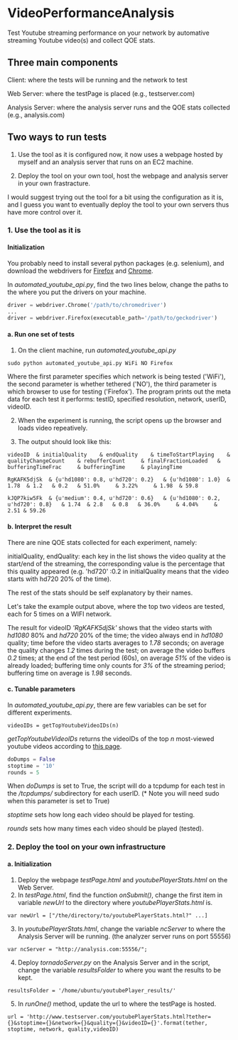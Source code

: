 # VideoPerformanceAnalysis

Test Youtube streaming performance on your network by automative streaming Youtube video(s) and collect QOE stats.

## Three main components

Client: where the tests will be running and the network to test

Web Server: where the testPage is placed (e.g., testserver.com)

Analysis Server: where the analysis server runs and the QOE stats collected (e.g., analysis.com)

## Two ways to run tests

1. Use the tool as it is configured now, it now uses a webpage hosted by myself and an analysis server that runs on an EC2 machine.

2. Deploy the tool on your own tool, host the webpage and analysis server in your own frastracture.

I would suggest trying out the tool for a bit using the configuration as it is, and I guess you want to eventually deploy the tool to your own servers thus have more control over it.

### 1. Use the tool as it is

#### Initialization

You probably need to install several python packages (e.g. selenium), and download the webdrivers for [Firefox](https://github.com/mozilla/geckodriver/releases) and [Chrome](https://sites.google.com/a/chromium.org/chromedriver/downloads).

In *automated\_youtube\_api.py*, find the two lines below, change the paths to the where you put the drivers on your machine.

```python
driver = webdriver.Chrome('/path/to/chromedriver')
...
driver = webdriver.Firefox(executable_path='/path/to/geckodriver')
```

#### a. Run one set of tests

1. On the client machine, run *automated_youtube_api.py*
```python
sudo python automated_youtube_api.py WiFi NO Firefox
```
Where the first parameter specifies which network is being tested ('WiFi'), the second parameter is whether tethered ('NO'), the third parameter is which browser to use for testing ('Firefox'). The program prints out the meta data for each test it performs: testID, specified resolution, network, userID, videoID.

2. When the experiment is running, the script opens up the browser and loads video repeatively.

3. The output should look like this:
```
videoID	 & initialQuality	 & endQuality	 & timeToStartPlaying	 & qualityChangeCount	 & rebufferCount	 & finalFractionLoaded	 & bufferingTimeFrac	 & bufferingTime	 & playingTime
```
```
RgKAFK5djSk	 & {u'hd1080': 0.8, u'hd720': 0.2}	 & {u'hd1080': 1.0}	 & 1.78	 & 1.2	 & 0.2	 & 51.0%	 & 3.22%	 & 1.98	 & 59.8
```
```
kJQP7kiw5Fk	 & {u'medium': 0.4, u'hd720': 0.6}	 & {u'hd1080': 0.2, u'hd720': 0.8}	 & 1.74	 & 2.8	 & 0.8	 & 36.0%	 & 4.04%	 & 2.51 & 59.26
```

#### b. Interpret the result

There are nine QOE stats collected for each experiment, namely:

initialQuality, endQuality: each key in the list shows the video quality at the start/end of the streaming, the corresponding value is the percentage that this quality appeared (e.g. 'hd720' :0.2 in initialQuality means that the video starts with hd720 20% of the time).

The rest of the stats should be self explanatory by their names.

Let's take the example output above, where the top two videos are tested, each for 5 times on a WIFI network.

The result for videoID *'RgKAFK5djSk'* shows that the video starts with 
*hd1080* 80% and *hd720* 20% of the time; the video always end in *hd1080* quality; time before the video starts averages to *1.78* seconds; on average the quality changes *1.2* times during the test; on average the video buffers *0.2* times; at the end of the test period (60s), on average *51%* of the video is already loaded; buffering time only counts for *3%* of the streaming period; buffering time on average is *1.98* seconds.

#### c. Tunable parameters

In *automated\_youtube\_api.py*, there are few variables can be set for different experiments.

```
videoIDs = getTopYoutubeVideoIDs(n)
```
*getTopYoutubeVideoIDs* returns the videoIDs of the top *n* most-viewed youtube videos according to [this page](https://en.wikipedia.org/wiki/List_of_most-viewed_YouTube_videos).
```python
doDumps = False
stoptime = '10'
rounds = 5
```
When *doDumps* is set to True, the script will do a tcpdump for each test in the */tcpdumps/* subdirectory for each userID. (* Note you will need sudo when this parameter is set to True)

*stoptime* sets how long each video should be played for testing.

*rounds* sets how many times each video should be played (tested).


### 2. Deploy the tool on your own infrastructure

#### a. Initialization

1. Deploy the webpage *testPage.html* and *youtubePlayerStats.html* on the Web Server.
2. In *testPage.html*, find the function *onSubmit()*, change the first item in variable *newUrl* to the directory where *youtubePlayerStats.html* is.
```
var newUrl = ["/the/directory/to/youtubePlayerStats.html?" ...]
```
3. In *youtubePlayerStats.html*, change the variable *ncServer* to where the Analysis Server will be running. (the analyzer server runs on port 55556)
```
var ncServer = "http://analysis.com:55556/";
```
4. Deploy *tornadoServer.py* on the Analysis Server and in the script, change the variable *resultsFolder* to where you want the results to be kept.
```
resultsFolder = '/home/ubuntu/youtubePlayer_results/'
```
5. In *runOne()* method, update the url to where the testPage is hosted.
```
url = 'http://www.testserver.com/youtubePlayerStats.html?tether={}&stoptime={}&network={}&quality={}&videoID={}'.format(tether, stoptime, network, quality,videoID)
```






